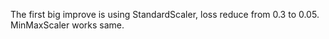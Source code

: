 The first big improve is using StandardScaler, loss reduce from 0.3 to 0.05. MinMaxScaler works same.
